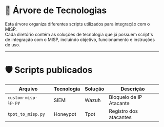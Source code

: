 
# 📘 Árvore de Tecnologias

Esta árvore organiza diferentes scripts utilizados para integração com o MISP.  
Cada diretório contém as soluções de tecnologia que já possuem script's de integração com o MISP, incluindo objetivo, funcionamento e instruções de uso.

---

# 🛡️ Scripts publicados

| Arquivo | Tecnologia | Solução | Descrição | 
|---------|------------|---------|-----------|
| `custom-misp-ip.py`| SIEM | Wazuh | Bloqueio de IP Atacante||
| `tpot_to_misp.py` | Honeypot | Tpot | Registro dos atacantes ||

